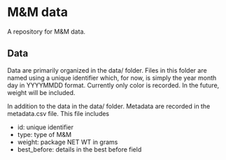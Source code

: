 # M&M data

A repository for M&M data. 

## Data

Data are primarily organized in the data/ folder. 
Files in this folder are named using a unique identifier which, for now,
is simply the year month day in YYYYMMDD format. 
Currently only color is recorded.
In the future, weight will be included. 

In addition to the data in the data/ folder. 
Metadata are recorded in the metadata.csv file. 
This file includes 

- id: unique identifier
- type: type of M&M
- weight: package NET WT in grams
- best_before: details in the best before field